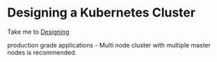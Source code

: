 # Designing a Kubernetes Cluster

  Take me to [Designing](https://kodekloud.com/courses/539883/lectures/9817006)
  
production grade applications - Multi node cluster with multiple master nodes is recommended.

